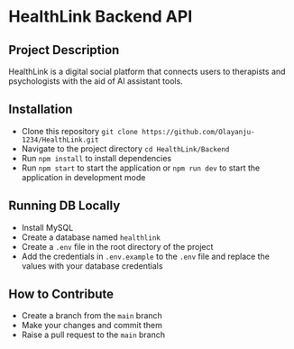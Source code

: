 # HealthLink Backend API

## Project Description
HealthLink is a digital social platform that connects users to therapists and psychologists with the aid of AI assistant tools. 

## Installation
- Clone this repository `git clone https://github.com/Olayanju-1234/HealthLink.git`
- Navigate to the project directory `cd HealthLink/Backend`
- Run `npm install` to install dependencies
- Run `npm start` to start the application or `npm run dev` to start the application in development mode

## Running DB Locally
- Install MySQL
- Create a database named `healthlink`
- Create a `.env` file in the root directory of the project
- Add the credentials in `.env.example` to the `.env` file and replace the values with your database credentials

## How to Contribute
- Create a branch from the `main` branch
- Make your changes and commit them
- Raise a pull request to the `main` branch

